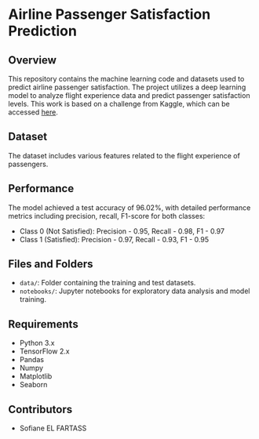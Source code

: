 
# Airline Passenger Satisfaction Prediction

## Overview
This repository contains the machine learning code and datasets used to predict airline passenger satisfaction. The project utilizes a deep learning model to analyze flight experience data and predict passenger satisfaction levels. This work is based on a challenge from Kaggle, which can be accessed [here](https://www.kaggle.com/datasets/teejmahal20/airline-passenger-satisfaction).

## Dataset
The dataset includes various features related to the flight experience of passengers. 

## Performance
The model achieved a test accuracy of 96.02%, with detailed performance metrics including precision, recall, F1-score for both classes:
- Class 0 (Not Satisfied): Precision - 0.95, Recall - 0.98, F1 - 0.97
- Class 1 (Satisfied): Precision - 0.97, Recall - 0.93, F1 - 0.95

## Files and Folders
- `data/`: Folder containing the training and test datasets.
- `notebooks/`: Jupyter notebooks for exploratory data analysis and model training.

## Requirements
- Python 3.x
- TensorFlow 2.x
- Pandas
- Numpy
- Matplotlib
- Seaborn

## Contributors
- Sofiane EL FARTASS

